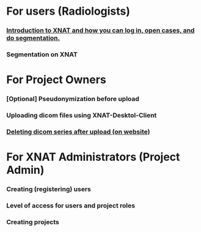 # For users (Radiologists)
### [Introduction to XNAT and how you can log in, open cases, and do segmentation.](https://youtu.be/mC2qtRc-o6w)
### Segmentation on XNAT
###

# For Project Owners
### [Optional] Pseudonymization before upload
### Uploading dicom files using XNAT-Desktol-Client
### [Deleting dicom series after upload (on website)](https://youtu.be/NIHyI6COtGE)

# For XNAT Administrators (Project Admin)
### Creating (registering) users
### Level of access for users and project roles
### Creating projects
